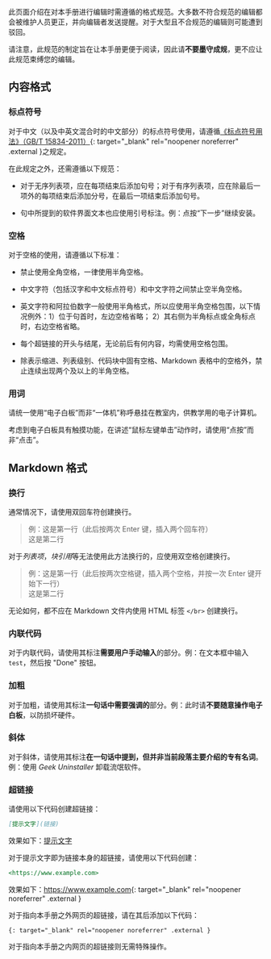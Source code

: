 此页面介绍在对本手册进行编辑时需遵循的格式规范。大多数不符合规范的编辑都会被维护人员更正，并向编辑者发送提醒。对于大型且不合规范的编辑则可能遭到驳回。

请注意，此规范的制定旨在让本手册更便于阅读，因此请**不要墨守成规**，更不应让此规范束缚您的编辑。
## 内容格式
### 标点符号
对于中文（以及中英文混合时的中文部分）的标点符号使用，请遵循[《标点符号用法》（GB/T 15834-2011）](http://std.samr.gov.cn/gb/search/gbDetailed?id=71F772D7FE25D3A7E05397BE0A0AB82A){: target="_blank" rel="noopener noreferrer" .external }之规定。

在此规定之外，还需遵循以下规范：

- 对于无序列表项，应在每项结束后添加句号；对于有序列表项，应在除最后一项外的每项结束后添加分号，在最后一项结束后添加句号。

- 句中所提到的软件界面文本也应使用引号标注。例：点按“下一步”继续安装。

### 空格
对于空格的使用，请遵循以下标准：

- 禁止使用全角空格，一律使用半角空格。

- 中文字符（包括汉字和中文标点符号）和中文字符之间禁止空半角空格。

- 英文字符和阿拉伯数字一般使用半角格式，所以应使用半角空格包围，以下情况例外：1）位于句首时，左边空格省略； 2）其右侧为半角标点或全角标点时，右边空格省略。

- 每个超链接的开头与结尾，无论前后有何内容，均需使用空格包围。

- 除表示缩进、列表级别、代码块中固有空格、Markdown 表格中的空格外，禁止连续出现两个及以上的半角空格。

### 用词
请统一使用“电子白板”而非“一体机”称呼悬挂在教室内，供教学用的电子计算机。

考虑到电子白板具有触摸功能，在讲述“鼠标左键单击”动作时，请使用“点按”而非“点击”。

## Markdown 格式
### 换行
通常情况下，请使用双回车符创建换行。

> 例：这是第一行（此后按两次 Enter 键，插入两个回车符）  
这是第二行

对于*列表项*，*块引用*等无法使用此方法换行的，应使用双空格创建换行。

> 例：这是第一行（此后按两次空格键，插入两个空格，并按一次 Enter 键开始下一行）  
这是第二行

无论如何，都不应在 Markdown 文件内使用 HTML 标签 `</br>` 创建换行。

### 内联代码
对于内联代码，请使用其标注**需要用户手动输入**的部分。例：在文本框中输入 `test`，然后按 "Done" 按钮。

### 加粗
对于加粗，请使用其标注**一句话中需要强调的**部分。例：此时请**不要随意操作电子白板**，以防损坏硬件。

### 斜体
对于斜体，请使用其标注**在一句话中提到，但并非当前段落主要介绍的专有名词**。例：使用 *Geek Uninstaller* 卸载流氓软件。

### 超链接
请使用以下代码创建超链接：
```markdown
[提示文字](链接)
```
效果如下：[提示文字](链接)

对于提示文字即为链接本身的超链接，请使用以下代码创建：
```markdown
<https://www.example.com>
```
效果如下：<https://www.example.com>{: target="_blank" rel="noopener noreferrer" .external }

对于指向本手册之外网页的超链接，请在其后添加以下代码：
```
{: target="_blank" rel="noopener noreferrer" .external }
```
对于指向本手册之内网页的超链接则无需特殊操作。